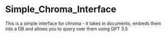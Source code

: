 # Simple_Chroma_Interface
This is a simple interface for chroma - it takes in documents, embeds them into a DB and allows you to query over them using GPT 3.5 
